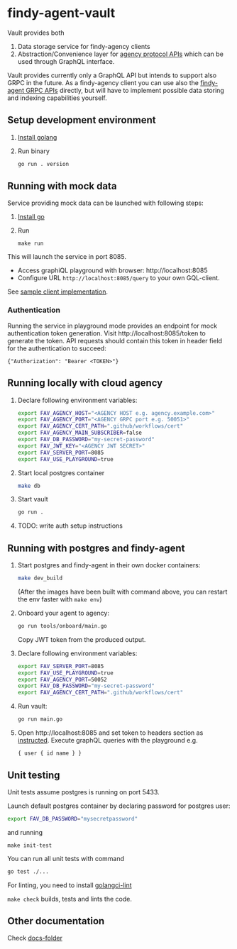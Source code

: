 # findy-agent-vault

Vault provides both

1. Data storage service for findy-agency clients
1. Abstraction/Convenience layer for [agency protocol APIs](github.com/findy-network/findy-agent-api) which can be used through GraphQL interface.

Vault provides currently only a GraphQL API but intends to support also GRPC in the future. As a findy-agency client you can use also the [findy-agent GRPC APIs](github.com/findy-network/findy-agent-api) directly, but will have to implement possible data storing and indexing capabilities yourself.

## Setup development environment

1. [Install golang](https://golang.org/dl/)

1. Run binary

   ```bash
   go run . version
   ```

## Running with mock data

Service providing mock data can be launched with following steps:

1. [Install go](https://golang.org/dl/)
2. Run

   ```
   make run
   ```

This will launch the service in port 8085.

- Access graphiQL playground with browser: http://localhost:8085
- Configure URL `http://localhost:8085/query` to your own GQL-client.

See [sample client implementation](https://github.com/findy-network/findy-wallet-pwa).

### Authentication

Running the service in playground mode provides an endpoint for mock authentication token generation.
Visit http://localhost:8085/token to generate the token.
API requests should contain this token in header field for the authentication to succeed:

```
{"Authorization": "Bearer <TOKEN>"}
```

## Running locally with cloud agency

1. Declare following environment variables:

   ```bash
   export FAV_AGENCY_HOST="<AGENCY HOST e.g. agency.example.com>"
   export FAV_AGENCY_PORT="<AGENCY GRPC port e.g. 50051>"
   export FAV_AGENCY_CERT_PATH=".github/workflows/cert"
   export FAV_AGENCY_MAIN_SUBSCRIBER=false
   export FAV_DB_PASSWORD="my-secret-password"
   export FAV_JWT_KEY="<AGENCY JWT SECRET>"
   export FAV_SERVER_PORT=8085
   export FAV_USE_PLAYGROUND=true
   ```

1. Start local postgres container

   ```bash
   make db
   ```

1. Start vault

   ```bash
   go run .
   ```

1. TODO: write auth setup instructions

## Running with postgres and findy-agent

1. Start postgres and findy-agent in their own docker containers:

   ```bash
   make dev_build
   ```

   (After the images have been built with command above, you can restart the env faster with `make env`)

1. Onboard your agent to agency:

   ```bash
   go run tools/onboard/main.go
   ```

   Copy JWT token from the produced output.

1. Declare following environment variables:

   ```bash
   export FAV_SERVER_PORT=8085
   export FAV_USE_PLAYGROUND=true
   export FAV_AGENCY_PORT=50052
   export FAV_DB_PASSWORD="my-secret-password"
   export FAV_AGENCY_CERT_PATH=".github/workflows/cert"
   ```

1. Run vault:

   ```bash
   go run main.go
   ```

1. Open http://localhost:8085 and set token to headers section as [instructed](#authentication). Execute graphQL queries with the playground e.g.

   ```
   { user { id name } }
   ```

## Unit testing

Unit tests assume postgres is running on port 5433.

Launch default postgres container by declaring password for postgres user:

```bash
export FAV_DB_PASSWORD="mysecretpassword"
```

and running

```
make init-test
```

You can run all unit tests with command

```bash
go test ./...
```

For linting, you need to install [golangci-lint](https://golangci-lint.run/usage/install/#local-installation)

`make check` builds, tests and lints the code.

## Other documentation

Check [docs-folder](./docs/README.md)

